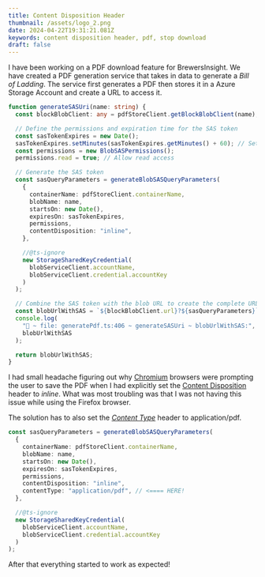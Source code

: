 ```yaml
---
title: Content Disposition Header
thumbnail: /assets/logo_2.png
date: 2024-04-22T19:31:21.081Z
keywords: content disposition header, pdf, stop download
draft: false
---
```


I have been working on a PDF download feature for BrewersInsight. We have created a PDF generation service that takes in data to generate a _Bill of Ladding_. The service first generates a PDF then stores it in a Azure Storage Account and create a URL to access it.

```typescript
function generateSASUri(name: string) {
  const blockBlobClient: any = pdfStoreClient.getBlockBlobClient(name);

  // Define the permissions and expiration time for the SAS token
  const sasTokenExpires = new Date();
  sasTokenExpires.setMinutes(sasTokenExpires.getMinutes() + 60); // Set the expiration time (e.g., 1 hour from now)
  const permissions = new BlobSASPermissions();
  permissions.read = true; // Allow read access

  // Generate the SAS token
  const sasQueryParameters = generateBlobSASQueryParameters(
    {
      containerName: pdfStoreClient.containerName,
      blobName: name,
      startsOn: new Date(),
      expiresOn: sasTokenExpires,
      permissions,
      contentDisposition: "inline",
    },

    //@ts-ignore
    new StorageSharedKeyCredential(
      blobServiceClient.accountName,
      blobServiceClient.credential.accountKey
    )
  );

  // Combine the SAS token with the blob URL to create the complete URL
  const blobUrlWithSAS = `${blockBlobClient.url}?${sasQueryParameters}`;
  console.log(
    "🚀 ~ file: generatePdf.ts:406 ~ generateSASUri ~ blobUrlWithSAS:",
    blobUrlWithSAS
  );

  return blobUrlWithSAS;
}
```

I had small headache figuring out why [Chromium](https://www.chromium.org/Home/) browsers were prompting the user to save the PDF when I had explicitly set the [Content Disposition](https://developer.mozilla.org/en-US/docs/Web/HTTP/Headers/Content-Disposition) header to _inline_. What was most troubling was that I was not having this issue while using the Firefox browser.

The solution has to also set the [_Content Type_](https://developer.mozilla.org/en-US/docs/Web/SVG/Content_type) header to application/pdf.

```typescript
const sasQueryParameters = generateBlobSASQueryParameters(
  {
    containerName: pdfStoreClient.containerName,
    blobName: name,
    startsOn: new Date(),
    expiresOn: sasTokenExpires,
    permissions,
    contentDisposition: "inline",
    contentType: "application/pdf", // <==== HERE!
  },

  //@ts-ignore
  new StorageSharedKeyCredential(
    blobServiceClient.accountName,
    blobServiceClient.credential.accountKey
  )
);
```

After that everything started to work as expected!
